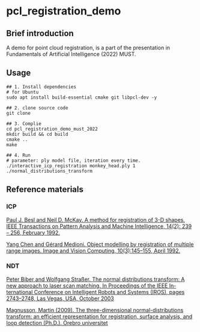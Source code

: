 # pcl_registration_demo

## Brief introduction

A demo for point cloud registration, is a part of the presentation in Fundamentals of Artificial Intelligence (2022) MUST.

## Usage

```shell
## 1. Install dependencies
# for Ubuntu
sudo apt install build-essential cmake git libpcl-dev -y

## 2. clone source code
git clone

## 3. Complie
cd pcl_registration_demo_must_2022
mkdir build && cd build
cmake ..
make

## 4. Run
# parameter: ply model file, iteration every time.
./interactive_icp_registration monkey_head.ply 1
./normal_distributions_transform
```

## Reference materials

### ICP

[Paul J. Besl and Neil D. McKay. A method for registration of 3-D shapes.
IEEE Transactions on Pattern Analysis and Machine Intelligence, 14(2):
239 – 256, February 1992.](https://ieeexplore.ieee.org/document/121791)

[Yang Chen and Gérard Medioni. Object modelling by registration of
multiple range images. Image and Vision Computing, 10(3):145–155,
April 1992.](https://www.sciencedirect.com/science/article/abs/pii/026288569290066C?via%3Dihub)

### NDT

[Peter Biber and Wolfgang Straßer. The normal distributions transform:
A new approach to laser scan matching. In Proceedings of the IEEE In-
ternational Conference on Intelligent Robots and Systems (IROS), pages
2743–2748, Las Vegas, USA, October 2003](https://ieeexplore.ieee.org/document/1249285)

[Magnusson, Martin (2009). The three-dimensional normal-distributions transform: an efficient representation for registration, surface analysis, and loop detection (Ph.D.). Örebro universitet](https://www.researchgate.net/publication/229213868_The_Three-Dimensional_Normal-Distributions_Transform_---_an_Efficient_Representation_for_Registration_Surface_Analysis_and_Loop_Detection#:~:text=ThesisPDF%20Available-,The%20Three%2DDimensional%20Normal%2DDistributions%20Transform%20%2D%2D%2D%20an%20Efficient%20Representation,Surface%20Analysis%2C%20and%20Loop%20Detection)
